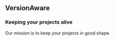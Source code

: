 ## VersionAware

### Keeping your projects alive

Our mission is to keep your projects in good shape.
